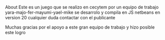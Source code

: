 About
Este es un juego que se realizo en cecytem 
por un equipo de trabajo yara-majo-fer-mayumi-yael-mike se desarrolo y compila en JS netbeans en version 20 cualquier duda contactar con el publicante

Muchas gracias por el apoyo a este gran equipo de trabajo y hizo posible este logro

